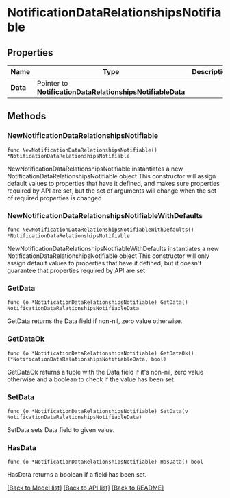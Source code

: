 # NotificationDataRelationshipsNotifiable

## Properties

Name | Type | Description | Notes
------------ | ------------- | ------------- | -------------
**Data** | Pointer to [**NotificationDataRelationshipsNotifiableData**](NotificationDataRelationshipsNotifiableData.md) |  | [optional] 

## Methods

### NewNotificationDataRelationshipsNotifiable

`func NewNotificationDataRelationshipsNotifiable() *NotificationDataRelationshipsNotifiable`

NewNotificationDataRelationshipsNotifiable instantiates a new NotificationDataRelationshipsNotifiable object
This constructor will assign default values to properties that have it defined,
and makes sure properties required by API are set, but the set of arguments
will change when the set of required properties is changed

### NewNotificationDataRelationshipsNotifiableWithDefaults

`func NewNotificationDataRelationshipsNotifiableWithDefaults() *NotificationDataRelationshipsNotifiable`

NewNotificationDataRelationshipsNotifiableWithDefaults instantiates a new NotificationDataRelationshipsNotifiable object
This constructor will only assign default values to properties that have it defined,
but it doesn't guarantee that properties required by API are set

### GetData

`func (o *NotificationDataRelationshipsNotifiable) GetData() NotificationDataRelationshipsNotifiableData`

GetData returns the Data field if non-nil, zero value otherwise.

### GetDataOk

`func (o *NotificationDataRelationshipsNotifiable) GetDataOk() (*NotificationDataRelationshipsNotifiableData, bool)`

GetDataOk returns a tuple with the Data field if it's non-nil, zero value otherwise
and a boolean to check if the value has been set.

### SetData

`func (o *NotificationDataRelationshipsNotifiable) SetData(v NotificationDataRelationshipsNotifiableData)`

SetData sets Data field to given value.

### HasData

`func (o *NotificationDataRelationshipsNotifiable) HasData() bool`

HasData returns a boolean if a field has been set.


[[Back to Model list]](../README.md#documentation-for-models) [[Back to API list]](../README.md#documentation-for-api-endpoints) [[Back to README]](../README.md)


